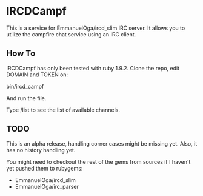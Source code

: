 # IRCDCampf

This is a service for EmmanuelOga/ircd_slim IRC server. It allows you to
utilize the campfire chat service using an IRC client.

## How To

IRCDCampf has only been tested with ruby 1.9.2. Clone the repo, edit DOMAIN and TOKEN on:

  bin/ircd_campf

And run the file.

Type /list to see the list of available channels.

## TODO

This is an alpha release, handling corner cases might be missing yet.
Also, it has no history handling yet.

You might need to checkout the rest of the gems from sources if I
haven't yet pushed them to rubygems:

* EmmanuelOga/ircd_slim
* EmmanuelOga/irc_parser
